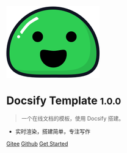 <!-- _coverpage.md -->

![logo](_media/icon.svg)

# Docsify Template <small>1.0.0</small>

> 一个在线文档的模板，使用 Docsify 搭建。

- 实时渲染，搭建简单，专注写作


[Gitee](https://gitee.com/bbigsun/docsify-template.git)
[Github](https://github.com/bbigsun/docsify-template.git)
[Get Started](README.md)


<!-- 背景图片 -->

<!-- ![](_media/bg.png) -->

<!-- 背景色 -->

<!-- ![color](#F5B2B2) -->

